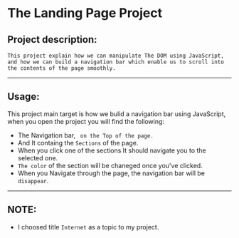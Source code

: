 # The Landing Page Project

## Project description:
```
This project explain how we can manipulate The DOM using JavaScript, and how we can build a navigation bar which enable us to scroll into the contents of the page smoothly.
```

---

## Usage:
This project main target is how we bulid a navigation bar using JavaScript, when you open the project you will find the following:

- The Navigation bar, ``` on the Top of the page.```
- And It containg the ```Sections``` of the page.
- When you click one of the sections It should navigate you to the selected one.
- ```The color``` of the section will be chaneged once you've clicked.
- When you Navigate through the page, the navigation bar will be ```disappear```.

---
## NOTE: 
- I choosed title ```Internet``` as a topic to my project.


<!-- This file is made by me "Ahmed Osama" in 2022/July -->


